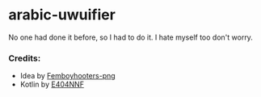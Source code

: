 # arabic-uwuifier
No one had done it before, so I had to do it.
I hate myself too don't worry.

### Credits:
  - Idea by [Femboyhooters-png](https://github.com/Femboyhooters-png)
  - Kotlin by [E404NNF](https://github.com/E404NNF)

